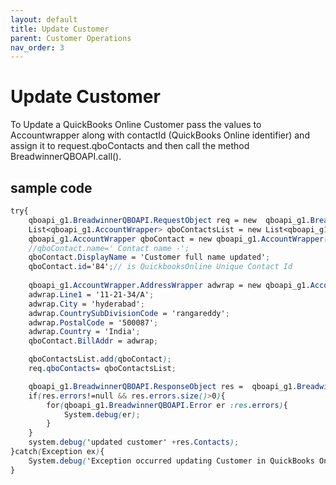```yaml
---
layout: default
title: Update Customer
parent: Customer Operations
nav_order: 3
---
```


# Update Customer


To Update a QuickBooks Online Customer pass the values to Accountwrapper along with contactId (QuickBooks Online identifier) and assign it to request.qboContacts and then call the method BreadwinnerQBOAPI.call().

## sample code 

```scss
try{
	qboapi_g1.BreadwinnerQBOAPI.RequestObject req = new  qboapi_g1.BreadwinnerQBOAPI.RequestObject();	
	List<qboapi_g1.AccountWrapper> qboContactsList = new List<qboapi_g1.AccountWrapper>();
	qboapi_g1.AccountWrapper qboContact = new qboapi_g1.AccountWrapper();
	//qboContact.name=' Contact name -'; 
	qboContact.DisplayName = 'Customer full name updated';
    qboContact.id='84';// is QuickbooksOnline Unique Contact Id
    
    qboapi_g1.AccountWrapper.AddressWrapper adwrap = new qboapi_g1.AccountWrapper.AddressWrapper();
    adwrap.Line1 = '11-21-34/A';
    adwrap.City = 'hyderabad';
    adwrap.CountrySubDivisionCode = 'rangareddy';
    adwrap.PostalCode = '500087';
    adwrap.Country = 'India';
    qboContact.BillAddr = adwrap;

	qboContactsList.add(qboContact);            
	req.qboContacts= qboContactsList;

	qboapi_g1.BreadwinnerQBOAPI.ResponseObject res =  qboapi_g1.BreadwinnerQBOAPI.call('updatecustomer', req);
	if(res.errors!=null && res.errors.size()>0){
		for(qboapi_g1.BreadwinnerQBOAPI.Error er :res.errors){
			System.debug(er); 
		}
	}
	system.debug('updated customer' +res.Contacts);
}catch(Exception ex){
	System.debug('Exception occurred updating Customer in QuickBooks Online.'+ex.getStackTraceString());
}
```
